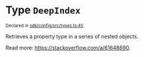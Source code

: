 # Type `DeepIndex`
<sub>Declared in [sdk/config/src/types.ts:45](https://github.com/dxos/dxos/blob/a81c792ef/packages/sdk/config/src/types.ts#L45)</sub>


Retrieves a property type in a series of nested objects.

Read more: https://stackoverflow.com/a/61648690.



